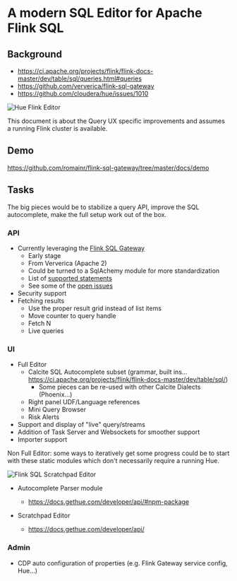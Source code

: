 
# A modern SQL Editor for Apache Flink SQL

## Background

* https://ci.apache.org/projects/flink/flink-docs-master/dev/table/sql/queries.html#queries
* https://github.com/ververica/flink-sql-gateway
* https://github.com/cloudera/hue/issues/1010

![Hue Flink Editor](https://cdn.gethue.com/uploads/2020/04/editor_flink_sql_select.png)

This document is about the Query UX specific improvements and assumes a running Flink cluster is available.

## Demo

https://github.com/romainr/flink-sql-gateway/tree/master/docs/demo

## Tasks

The big pieces would be to stabilize a query API, improve the SQL autocomplete, make the full setup work out of the box.


### API

* Currently leveraging the [Flink SQL Gateway](https://github.com/ververica/flink-sql-gateway)
  * Early stage
  * From Ververica (Apache 2)
  * Could be turned to a SqlAchemy module for more standardization
  * List of [supported statements](https://github.com/ververica/flink-sql-gateway#supported-statements)
  * See some of the [open issues](https://github.com/ververica/flink-sql-gateway/issues/created_by/romainr)
* Security support
* Fetching results
  * Use the proper result grid instead of list items
  * Move counter to query handle
  * Fetch N
  * Live queries

### UI

* Full Editor
  * Calcite SQL Autocomplete subset (grammar, built ins... https://ci.apache.org/projects/flink/flink-docs-master/dev/table/sql/)
    * Some pieces can be re-used with other Calcite Dialects (Phoenix...)
  * Right panel UDF/Language references
  * Mini Query Browser
  * Risk Alerts
* Support and display of "live" query/streams
* Addition of Task Server and Websockets for smoother support
* Importer support

Non Full Editor: some ways to iteratively get some progress could be to start with these static modules which don't necessarily require a running Hue.

![Flink SQL Scratchpad Editor](https://cdn.gethue.com/uploads/2020/04/flink_cloudera.jpeg)

* Autocomplete Parser module
  * https://docs.gethue.com/developer/api/#npm-package

* Scratchpad Editor
  * https://docs.gethue.com/developer/api/


### Admin

* CDP auto configuration of properties (e.g. Flink Gateway service config, Hue...)
